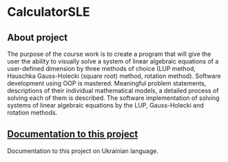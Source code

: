# CalculatorSLE

## About project
The purpose of the course work is to create a program that will give the user the ability to visually solve a system of linear algebraic equations of a user-defined dimension by three methods of choice (LUP method, Hauschka Gauss-Holecki (square root) method, rotation method). Software development using OOP is mastered. Meaningful problem statements, descriptions of their individual mathematical models, a detailed process of solving each of them is described. The software implementation of solving systems of linear algebraic equations by the LUP, Gauss-Holecki and rotation methods.

## [Documentation to this project](https://drive.google.com/file/d/1TUZzsrxA4-2Z-YVpcu-hyn1KZyxXvgru/view?usp=sharing)
Documentation to this project on Ukrainian language.

